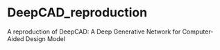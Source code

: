 # DeepCAD_reproduction
A reproduction of DeepCAD: A Deep Generative Network for Computer-Aided Design Model
